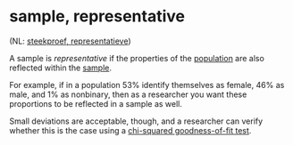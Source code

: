 # sample, representative

(NL: [steekproef, representatieve](../nl/steekproef-representatieve.md))

A sample is *representative* if the properties of the [population](population.md) are also reflected within the [sample](sample.md).

For example, if in a population 53% identify themselves as female, 46% as male, and 1% as nonbinary, then as a researcher you want these proportions to be reflected in a sample as well.

Small deviations are acceptable, though, and a researcher can verify whether this is the case using a [chi-squared goodness-of-fit test](chi-squared-goodness-of-fit-test.md).
